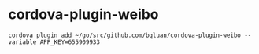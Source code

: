 # cordova-plugin-weibo

```
cordova plugin add ~/go/src/github.com/bqluan/cordova-plugin-weibo --variable APP_KEY=655909933
```
